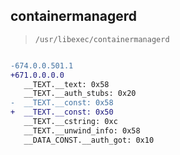 ## containermanagerd

> `/usr/libexec/containermanagerd`

```diff

-674.0.0.501.1
+671.0.0.0.0
   __TEXT.__text: 0x58
   __TEXT.__auth_stubs: 0x20
-  __TEXT.__const: 0x58
+  __TEXT.__const: 0x50
   __TEXT.__cstring: 0xc
   __TEXT.__unwind_info: 0x58
   __DATA_CONST.__auth_got: 0x10

```
